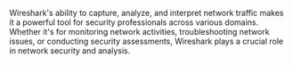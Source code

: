 Wireshark's ability to capture, analyze, and interpret network traffic makes it a powerful tool for security professionals across various domains. Whether it's for monitoring network activities, troubleshooting network issues, or conducting security assessments, Wireshark plays a crucial role in network security and analysis.
